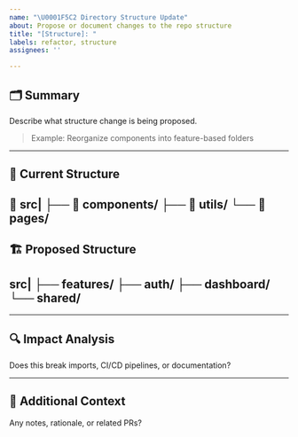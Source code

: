 ```yaml
---
name: "\U0001F5C2️ Directory Structure Update"
about: Propose or document changes to the repo structure
title: "[Structure]: "
labels: refactor, structure
assignees: ''

---
```


## 🗂️ Summary
Describe what structure change is being proposed.

> Example: Reorganize components into feature-based folders

---

## 📁 Current Structure

📁 src|
         ├── 📂 components/ 
         ├── 📂 utils/ 
        └── 📂 pages/  
---

## 🏗️ Proposed Structure
src|
     ├── features/
     ├── auth/
     ├── dashboard/
    └── shared/
---


---

## 🔍 Impact Analysis
Does this break imports, CI/CD pipelines, or documentation?

---

## 💬 Additional Context
Any notes, rationale, or related PRs?
